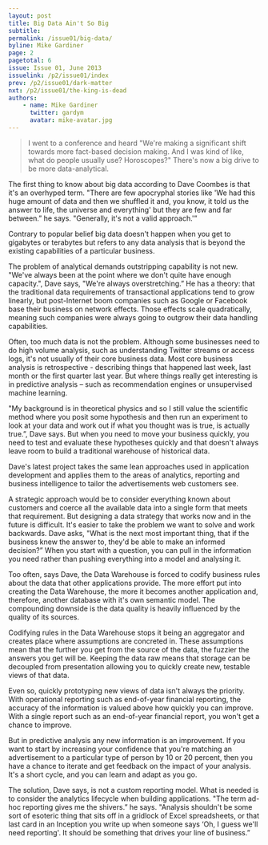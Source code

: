 ```yaml
---
layout: post
title: Big Data Ain't So Big
subtitle:
permalink: /issue01/big-data/
byline: Mike Gardiner
page: 2
pagetotal: 6
issue: Issue 01, June 2013
issuelink: /p2/issue01/index
prev: /p2/issue01/dark-matter
nxt: /p2/issue01/the-king-is-dead
authors:
    - name: Mike Gardiner
      twitter: gardym
      avatar: mike-avatar.jpg
---
```

> I went to a conference and heard "We're making a significant shift towards more fact-based decision making. And I was kind of like, what do people usually use? Horoscopes?" There's now a big drive to be more data-analytical.

The first thing to know about big data according to Dave Coombes is that it's an overhyped term. "There are few apocryphal stories like 'We had this huge amount of data and then we shuffled it and, you know, it told us the answer to life, the universe and everything' but they are few and far between.” he says. "Generally, it's not a valid approach.'”

Contrary to popular belief big data doesn't happen when you get to gigabytes or terabytes but refers to any data analysis that is beyond the existing capabilities of a particular business.

The problem of analytical demands outstripping capability is not new. "We've always been at the point where we don't quite have enough capacity.", Dave says, "We're always overstretching.” He has a theory: that the traditional data requirements of transactional applications tend to grow linearly, but post-Internet boom companies such as Google or Facebook base their business on network effects. Those effects scale quadratically, meaning such companies were always going to outgrow their data handling capabilities.

Often, too much data is not the problem. Although some businesses need to do high volume analysis, such as understanding Twitter streams or access logs, it's not usually of their core business data. Most core business analysis is retrospective - describing things that happened last week, last month or the first quarter last year. But where things really get interesting is in predictive analysis – such as recommendation engines or unsupervised machine learning.

"My background is in theoretical physics and so I still value the scientific method where you posit some hypothesis and then run an experiment to look at your data and work out if what you thought was is true, is actually true.”, Dave says. But when you need to move your business quickly, you need to test and evaluate these hypotheses quickly and that doesn't always leave room to build a traditional warehouse of historical data.

Dave's latest project takes the same lean approaches used in application development and applies them to the areas of analytics, reporting and business intelligence to tailor the advertisements web customers see.

A strategic approach would be to consider everything known about customers and coerce all the available data into a single form that meets that requirement. But designing a data strategy that works now and in the future is difficult. It's easier to take the problem we want to solve and work backwards. Dave asks, "What is the next most important thing, that if the business knew the answer to, they'd be able to make an informed decision?” When you start with a question, you can pull in the information you need rather than pushing everything into a model and analysing it.

Too often, says Dave, the Data Warehouse is forced to codify business rules about the data that other applications provide. The more effort put into creating the Data Warehouse, the more it becomes another application and, therefore, another database with it's own semantic model. The compounding downside is the data quality is heavily influenced by the quality of its sources.

Codifying rules in the Data Warehouse stops it being an aggregator and creates place where assumptions are concreted in. These assumptions mean that the further you get from the source of the data, the fuzzier the answers you get will be. Keeping the data raw means that storage can be decoupled from presentation allowing you to quickly create new, testable views of that data.

Even so, quickly prototyping new views of data isn't always the priority. With operational reporting such as end-of-year financial reporting, the accuracy of the information is valued above how quickly you can improve. With a single report such as an end-of-year financial report, you won't get a chance to improve.

But in predictive analysis any new information is an improvement. If you want to start by increasing your confidence that you're matching  an advertisement to a particular type of person by 10 or 20 percent, then you have a chance to iterate and get feedback on the impact of your analysis. It's a short cycle, and you can learn and adapt as you go.

The solution, Dave says, is not a custom reporting model. What is needed is to consider the analytics lifecycle when building applications. "The term ad-hoc reporting gives me the shivers.” he says. "Analysis shouldn't be some sort of esoteric thing that sits off in a gridlock of Excel spreadsheets, or that last card in an Inception you write up when someone says ‘Oh, I guess we'll need reporting'. It should be something that drives your line of business.”
